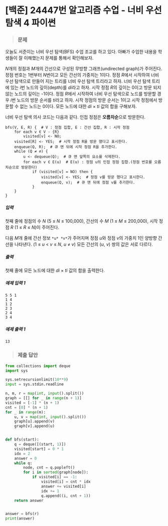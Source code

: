 # [백준] 24447번 알고리즘 수업 - 너비 우선 탐색 4 파이썬

> ### 문제

오늘도 서준이는 너비 우선 탐색(BFS) 수업 조교를 하고 있다. 아빠가 수업한 내용을 학생들이 잘 이해했는지 문제를 통해서 확인해보자.

*N*개의 정점과 *M*개의 간선으로 구성된 무방향 그래프(undirected graph)가 주어진다. 정점 번호는 1번부터 *N*번이고 모든 간선의 가중치는 1이다. 정점 *R*에서 시작하여 너비 우선 탐색으로 만들어 지는 트리를 너비 우선 탐색 트리라고 하자. 너비 우선 탐색 트리에 있는 *i*번 노드의 깊이(depth)를 *di*라고 하자. 시작 정점 *R*의 깊이는 0이고 방문 되지 않는 노드의 깊이는 -1이다. 정점 *R*에서 시작하여 너비 우선 탐색으로 노드를 방문할 경우 *i*번 노드의 방문 순서를 *ti*라고 하자. 시작 정점의 방문 순서는 1이고 시작 정점에서 방문할 수 없는 노드는 0이다. 모든 노드에 대한 *di* × *ti* 값의 합을 구해보자.

너비 우선 탐색 의사 코드는 다음과 같다. 인접 정점은 **오름차순**으로 방문한다.

```
bfs(V, E, R) {  # V : 정점 집합, E : 간선 집합, R : 시작 정점
    for each v ∈ V - {R}
        visited[v] <- NO;
    visited[R] <- YES;  # 시작 정점 R을 방문 했다고 표시한다.
    enqueue(Q, R);  # 큐 맨 뒤에 시작 정점 R을 추가한다.
    while (Q ≠ ∅) {
        u <- dequeue(Q);  # 큐 맨 앞쪽의 요소를 삭제한다.
        for each v ∈ E(u)  # E(u) : 정점 u의 인접 정점 집합.(정점 번호를 오름차순으로 방문한다)
            if (visited[v] = NO) then {
                visited[v] <- YES;  # 정점 v를 방문 했다고 표시한다.
                enqueue(Q, v);  # 큐 맨 뒤에 정점 v를 추가한다.
            }
    }
}
```

##### 입력

첫째 줄에 정점의 수 *N* (5 ≤ *N* ≤ 100,000), 간선의 수 *M* (1 ≤ *M* ≤ 200,000), 시작 정점 *R* (1 ≤ *R* ≤ *N*)이 주어진다.

다음 *M*개 줄에 간선 정보 `*u* *v*`가 주어지며 정점 *u*와 정점 *v*의 가중치 1인 양방향 간선을 나타낸다. (1 ≤ *u* < *v* ≤ *N*, *u* ≠ *v*) 모든 간선의 (*u*, *v*) 쌍의 값은 서로 다르다.

##### 출력

첫째 줄에 모든 노드에 대한 *di* × *ti* 값의 합을 출력한다.

##### 예제 입력 1

```
5 5 1
1 4
1 2
2 3
2 4
3 4
```

##### 예제 출력 1

```
13
```

> ### 제출 답안

```python
from collections import deque
import sys

sys.setrecursionlimit(10**9)
input = sys.stdin.readline

n, m, r = map(int, input().split())
graph = [[] for _ in range(n + 1)]
visited = [-1] * (n + 1)
cnt = [0] * (n + 1)
for _ in range(m):
    u, v = map(int, input().split())
    graph[u].append(v)
    graph[v].append(u)


def bfs(start):
    q = deque([(start, 1)])
    visited[start] = 0 * 1
    idx = 2
    answer = 0
    while q:
        node, cnt = q.popleft()
        for i in sorted(graph[node]):
            if visited[i] == -1:
                visited[i] = cnt * idx
                answer += visited[i]
                idx += 1
                q.append((i, cnt + 1))
    return answer


answer = bfs(r)
print(answer)
```